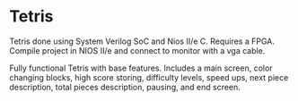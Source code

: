 # Tetris

Tetris done using System Verilog SoC and Nios II/e C. Requires a FPGA. Compile project in NIOS II/e and connect to monitor with a vga cable. 

Fully functional Tetris with base features. Includes a main screen, color changing blocks, high score storing, difficulty levels, speed ups, next piece description, total pieces description, pausing, and end screen. 

